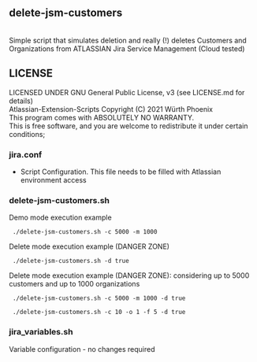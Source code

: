 ## delete-jsm-customers
<br>
Simple script that simulates deletion and really (!) deletes Customers and Organizations from ATLASSIAN Jira Service Management (Cloud tested) 

## LICENSE

LICENSED UNDER GNU General Public License, v3  (see LICENSE.md for details)            
Atlassian-Extension-Scripts Copyright (C) 2021  Würth Phoenix                          
This program comes with ABSOLUTELY NO WARRANTY.                                        
This is free software, and you are welcome to redistribute it under certain conditions;


### jira.conf
- Script Configuration. This file needs to be filled with Atlassian environment access

### delete-jsm-customers.sh 

Demo mode execution example<br>
```
 ./delete-jsm-customers.sh -c 5000 -m 1000

```
Delete mode execution example (DANGER ZONE)<br>
```
 ./delete-jsm-customers.sh -d true

```
Delete mode execution example (DANGER ZONE): considering up to 5000 customers and up to 1000 organizations <br>
```
 ./delete-jsm-customers.sh -c 5000 -m 1000 -d true
 
 ./delete-jsm-customers.sh -c 10 -o 1 -f 5 -d true

```
### jira_variables.sh
Variable configuration - no changes required


